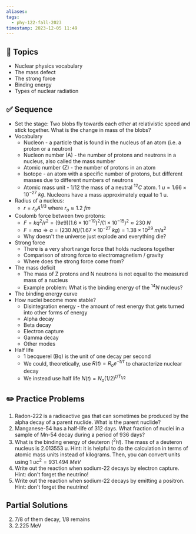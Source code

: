 ```yaml
---
aliases: 
tags:
  - phy-122-fall-2023
timestamp: 2023-12-05 11:49
---
```

## 📝 Topics

* Nuclear physics vocabulary
* The mass defect
* The strong force
* Binding energy
* Types of nuclear radiation

## ✅ Sequence

* Set the stage: Two blobs fly towards each other at relativistic speed and stick together. What is the change in mass of the blobs?
* Vocabulary
	* Nucleon - a particle that is found in the nucleus of an atom (i.e. a proton or a neutron)
	* Nucleon number (A) - the number of protons and neutrons in a nucleus, also called the mass number
	* Atomic number (Z) - the number of protons in an atom
	* Isotope - an atom with a specific number of protons, but different masses due to different numbers of neutrons
	* Atomic mass unit - 1/12 the mass of a neutral $^{12}C$ atom. $1 \: u = 1.66 \times 10^{-27} \: kg$. Nucleons have a mass approximately equal to 1 u.
* Radius of a nucleus:
	* $r = r_o A^{1/3}$ where $r_o \approx 1.2 \:fm$
* Coulomb force between two protons:
	* $F = kq^2/r^2 = (9e9)(1.6 \times 10^{-19})^2/(1 \times 10^{-15})^2 \approx 230 \: N$
	* $F = ma \Rightarrow a = (230 \: N)/(1.67 \times 10^{-27} \: kg) = 1.38 \times 10^{29} \: m/s^2$
	* Why doesn't the universe just explode and everything die?
* Strong force
	* There is a very short range force that holds nucleons together
	* Comparison of strong force to electromagnetism / gravity
	* Where does the strong force come from?
* The mass deficit
	* The mass of Z protons and N neutrons is not equal to the measured mass of a nucleus
	* Example problem: What is the binding energy of the $^{14}N$ nucleus?
* The binding energy curve
* How nuclei become more stable?
	* Disintegration energy - the amount of rest energy that gets turned into other forms of energy
	* Alpha decay
	* Beta decay
	* Electron capture
	* Gamma decay
	* Other modes
* Half life
	* 1 becquerel (Bq) is the unit of one decay per second
	* We could, theoretically, use $R(t) = R_o e^{-t/\tau}$ to characterize nuclear decay
	* We instead use half life $N(t) = N_o (1/2)^{t/T_{1/2}}$

## ✏️ Practice Problems

1. Radon-222 is a radioactive gas that can sometimes be produced by the alpha decay of a parent nuclide. What is the parent nuclide?
2. Manganese-54 has a half-life of 312 days. What fraction of nuclei in a sample of Mn-54 decay during a period of 936 days?
3. What is the binding energy of deuteron ($^2H$). The mass of a deuteron nucleus is 2.013553 u. Hint: it is helpful to do the calculation in terms of atomic mass units instead of kilograms. Then, you can convert units using  $1 \: u c^2 = 931.494 \: MeV$
4. Write out the reaction when sodium-22 decays by electron capture. Hint: don't forget the neutrino!
5. Write out the reaction when sodium-22 decays by emitting a positron. Hint: don't forget the neutrino!

## Partial Solutions

2. 7/8 of them decay, 1/8 remains
3. 2.225 MeV